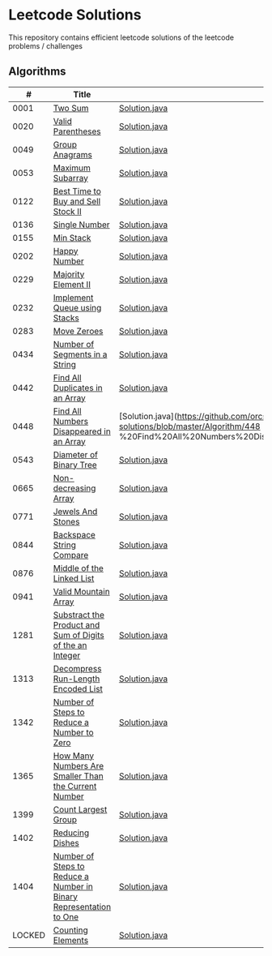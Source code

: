 # Leetcode Solutions 

This repository contains efficient leetcode solutions of the leetcode problems / challenges

## Algorithms 

| # | Title| Solution | 
|---| ----- | -------- |
|  0001  | [ Two Sum ](https://leetcode.com/problems/two-sum/) | [Solution.java](https://github.com/orcsnren/leetcode-solutions/blob/master/Algorithm/1.%20Two%20Sum/Solution.java)
|  0020  | [ Valid Parentheses ](https://leetcode.com/problems/valid-parentheses/) | [Solution.java](https://github.com/orcsnren/leetcode-solutions/blob/master/Algorithm/20.%20Valid%20Parentheses/Solution.java) 
|  0049  | [ Group Anagrams ](https://leetcode.com/problems/group-anagrams/) | [Solution.java](https://github.com/orcsnren/leetcode-solutions/blob/master/Algorithm/49.%20Group%20Anagrams/Solution.java)  
|  0053  | [ Maximum Subarray ](https://leetcode.com/problems/maximum-subarray/) | [Solution.java](https://github.com/orcsnren/leetcode-solutions/blob/master/Algorithm/53.%20Maximum%20Subarray/Solution.java)
|  0122  | [ Best Time to Buy and Sell Stock II ](https://leetcode.com/problems/best-time-to-buy-and-sell-stock-ii/) | [Solution.java](https://github.com/orcsnren/leetcode-solutions/blob/master/Algorithm/122.%20Best%20Time%20to%20Buy%20and%20Sell%20Stock%20II/Solution.java)
|  0136  | [ Single Number ](https://leetcode.com/problems/single-number/) | [Solution.java](https://github.com/orcsnren/leetcode-solutions/blob/master/Algorithm/136.%20Single%20Number/Solution.java)
|  0155  | [ Min Stack ](https://leetcode.com/problems/min-stack/) | [Solution.java](https://github.com/orcsnren/leetcode-solutions/blob/master/Algorithm/155.%20Min%20Stack/Solution.java)
|  0202  | [ Happy Number ](https://leetcode.com/problems/happy-number/) | [Solution.java](https://github.com/orcsnren/leetcode-solutions/blob/master/Algorithm/202.%20Happy%20Number/Solution.java)
|  0229  | [ Majority Element II ](https://leetcode.com/problems/majority-element-ii/) | [Solution.java](https://github.com/orcsnren/leetcode-solutions/blob/master/Algorithm/229.%20Majority%20Element%20II/Solution.java)
|  0232  | [ Implement Queue using Stacks ](https://leetcode.com/problems/implement-queue-using-stacks/) | [Solution.java](https://github.com/orcsnren/leetcode-solutions/blob/master/Algorithm/232.%20Implement%20Queue%20using%20Stacks/Solution.java)
|  0283  | [ Move Zeroes ](https://leetcode.com/problems/move-zeroes/) | [Solution.java](https://github.com/orcsnren/leetcode-solutions/blob/master/Algorithm/283.%20Move%20Zeroes/Solution.java)
|  0434  | [ Number of Segments in a String ](https://leetcode.com/problems/number-of-segments-in-a-string/) | [Solution.java](https://github.com/orcsnren/leetcode-solutions/blob/master/Algorithm/434.%20Number%20of%20Segments%20in%20a%20String/Solution.java)
|  0442  | [ Find All Duplicates in an Array ](https://leetcode.com/problems/find-all-duplicates-in-an-array/) | [Solution.java](https://github.com/orcsnren/leetcode-solutions/blob/master/Algorithm/442.%20Find%20All%20Duplicates%20in%20an%20Array/Solution.java)
|  0448  | [ Find All Numbers Disappeared in an Array ](https://leetcode.com/problems/find-all-numbers-disappeared-in-an-array/) | [Solution.java](https://github.com/orcsnren/leetcode-solutions/blob/master/Algorithm/448 %20Find%20All%20Numbers%20Disappeared%20in%20an%20Array/Solution.java)
|  0543  | [ Diameter of Binary Tree ](https://leetcode.com/problems/diameter-of-binary-tree/) | [Solution.java](https://github.com/orcsnren/leetcode-solutions/blob/master/Algorithm/543.%20Diameter%20of%20Binary%20Tree/Solution.java)
|  0665  | [ Non-decreasing Array ](https://leetcode.com/problems/non-decreasing-array/) | [Solution.java](https://github.com/orcsnren/leetcode-solutions/blob/master/Algorithm/665.%20Non-decreasing%20Array/Solution.java)
|  0771  | [ Jewels And Stones ](https://leetcode.com/problems/jewels-and-stones/) | [Solution.java](https://github.com/orcsnren/leetcode-solutions/blob/master/Algorithm/771.%20Jewels%20And%20Stones/Solution.java)
|  0844  | [ Backspace String Compare ](https://leetcode.com/problems/backspace-string-compare/) | [Solution.java](https://github.com/orcsnren/leetcode-solutions/blob/master/Algorithm/844.%20Backspace%20String%20Compare/Solution.java)
|  0876  | [ Middle of the Linked List ](https://leetcode.com/problems/middle-of-the-linked-list/) | [Solution.java](https://github.com/orcsnren/leetcode-solutions/blob/master/Algorithm/876.%20Middle%20of%20the%20Linked%20List/Solution.java)
|  0941  | [ Valid Mountain Array ](https://leetcode.com/problems/valid-mountain-array/) | [Solution.java](https://github.com/orcsnren/leetcode-solutions/blob/master/Algorithm/941.%20Valid%20Mountain%20Array/Solution.java)
|  1281  | [ Substract the Product and Sum of Digits of the an Integer ](https://leetcode.com/problems/subtract-the-product-and-sum-of-digits-of-an-integer/) | [Solution.java](https://github.com/orcsnren/leetcode-solutions/blob/master/Algorithm/1281.%20Substract%20the%20Product%20and%20Sum%20of%20Digits%20of%20the%20an%20Integer/Solution.java)
|  1313  | [ Decompress Run-Length Encoded List ](https://leetcode.com/problems/decompress-run-length-encoded-list/) | [Solution.java](https://github.com/orcsnren/leetcode-solutions/blob/master/Algorithm/1313.%20Decompress%20Run-Length%20Encoded%20List/Solution.java)
|  1342  | [ Number of Steps to Reduce a Number to Zero ](https://leetcode.com/problems/number-of-steps-to-reduce-a-number-to-zero/) | [Solution.java](https://github.com/orcsnren/leetcode-solutions/blob/master/Algorithm/1342.%20Number%20of%20Steps%20to%20Reduce%20a%20Number%20to%20Zero/Solution.java)
|  1365  | [ How Many Numbers Are Smaller Than the Current Number ](https://leetcode.com/problems/how-many-numbers-are-smaller-than-the-current-number/) | [Solution.java](https://github.com/orcsnren/leetcode-solutions/blob/master/Algorithm/1365.%20How%20Many%20Numbers%20Are%20Smaller%20Than%20the%20Current%20Number/Solution.java)
|  1399  | [ Count Largest Group ](https://leetcode.com/problems/count-largest-group/) | [Solution.java](https://github.com/orcsnren/leetcode-solutions/blob/master/Algorithm/1399.%20Count%20Largest%20Group/Solution.java)
|  1402  | [ Reducing Dishes ](https://leetcode.com/problems/reducing-dishes/) | [Solution.java](https://github.com/orcsnren/leetcode-solutions/blob/master/Algorithm/1402.%20Reducing%20Dishes/Solution.java)
|  1404  | [  Number of Steps to Reduce a Number in Binary Representation to One ](https://leetcode.com/problems/number-of-steps-to-reduce-a-number-in-binary-representation-to-one/) | [Solution.java](https://github.com/orcsnren/leetcode-solutions/blob/master/Algorithm/1404.%20Number%20of%20Steps%20to%20Reduce%20a%20Number%20in%20Binary%20Representation%20to%20One/Solution.java)
| LOCKED | [ Counting Elements ](https://leetcode.com/explore/challenge/card/30-day-leetcoding-challenge/528/week-1/3289/) | [Solution.java](https://github.com/orcsnren/leetcode-solutions/blob/master/Algorithm/Counting%20Elements/Solution.java)

